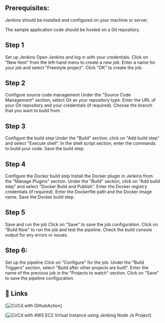 
## Prerequisites: 
Jenkins should be installed and configured on your machine or server.

The sample application code should be hosted on a Git repository.


## Step 1

Set up Jenkins Open Jenkins and log in with your credentials. Click on "New Item" from the left-hand menu to create a new job. Enter a name for your job and select "Freestyle project". Click "OK" to create the job.
## Step 2

Configure source code management Under the "Source Code Management" section, select Git as your repository type. Enter the URL of your Git repository and your credentials (if required). Choose the branch that you want to build from.
## Step 3

Configure the build step Under the "Build" section, click on "Add build step" and select "Execute shell". In the shell script section, enter the commands to build your code. Save the build step.


## Step 4

Configure the Docker build step Install the Docker plugin in Jenkins from the "Manage Plugins" section. Under the "Build" section, click on "Add build step" and select "Docker Build and Publish". Enter the Docker registry credentials (if required). Enter the Dockerfile path and the Docker image name. Save the Docker build step.
## Step 5

Save and run the job Click on "Save" to save the job configuration. Click on "Build Now" to run the job and test the pipeline. Check the build console output for any errors or issues.
## Step 6: 

Set up the pipeline Click on "Configure" for the job. Under the "Build Triggers" section, select "Build after other projects are built". Enter the name of the previous job in the "Projects to watch" section. Click on "Save" to save the pipeline configuration.

## 🔗 Links
[![Ci/Cd with GithubAction](https://github.com/KOKADWARAkshay/workflow-github)]


[![Ci/Cd with AWS EC2 Virtual Instance using Jenking Node Js Project](https://github.com/KOKADWARAkshay/todo-akshay-app)]





